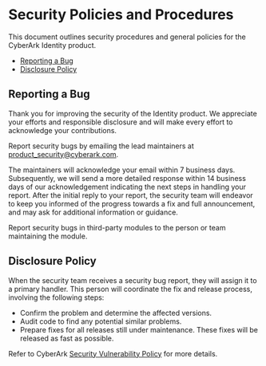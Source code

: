 # Security Policies and Procedures

This document outlines security procedures and general policies for the CyberArk Identity product.

  * [Reporting a Bug](#reporting-a-bug)
  * [Disclosure Policy](#disclosure-policy)

## Reporting a Bug

Thank you for improving the security of the Identity product. We appreciate your efforts and
responsible disclosure and will make every effort to acknowledge your
contributions.

Report security bugs by emailing the lead maintainers at product_security@cyberark.com.

The maintainers will acknowledge your email within 7 business days. Subsequently, we will 
send a more detailed response within 14 business days of our acknowledgement indicating
the next steps in handling your report. After the initial reply to your report, the security
team will endeavor to keep you informed of the progress towards a fix and full
announcement, and may ask for additional information or guidance.

Report security bugs in third-party modules to the person or team maintaining
the module.

## Disclosure Policy

When the security team receives a security bug report, they will assign it to a
primary handler. This person will coordinate the fix and release process,
involving the following steps:

  * Confirm the problem and determine the affected versions.
  * Audit code to find any potential similar problems.
  * Prepare fixes for all releases still under maintenance. These fixes will be
    released as fast as possible.


Refer to CyberArk [Security Vulnerability Policy](https://www.cyberark.com/cyberark-security-vulinerability-policy.pdf) for more details.